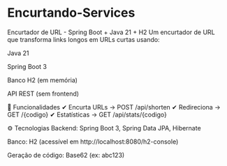 # Encurtando-Services
Encurtador de URL - Spring Boot + Java 21 + H2
Um encurtador de URL que transforma links longos em URLs curtas usando:

Java 21

Spring Boot 3

Banco H2 (em memória)

API REST (sem frontend)

🔧 Funcionalidades
✔ Encurta URLs → POST /api/shorten
✔ Redireciona → GET /{codigo}
✔ Estatísticas → GET /api/stats/{codigo}

⚙️ Tecnologias
Backend: Spring Boot 3, Spring Data JPA, Hibernate

Banco: H2 (acessível em http://localhost:8080/h2-console)

Geração de código: Base62 (ex: abc123)
